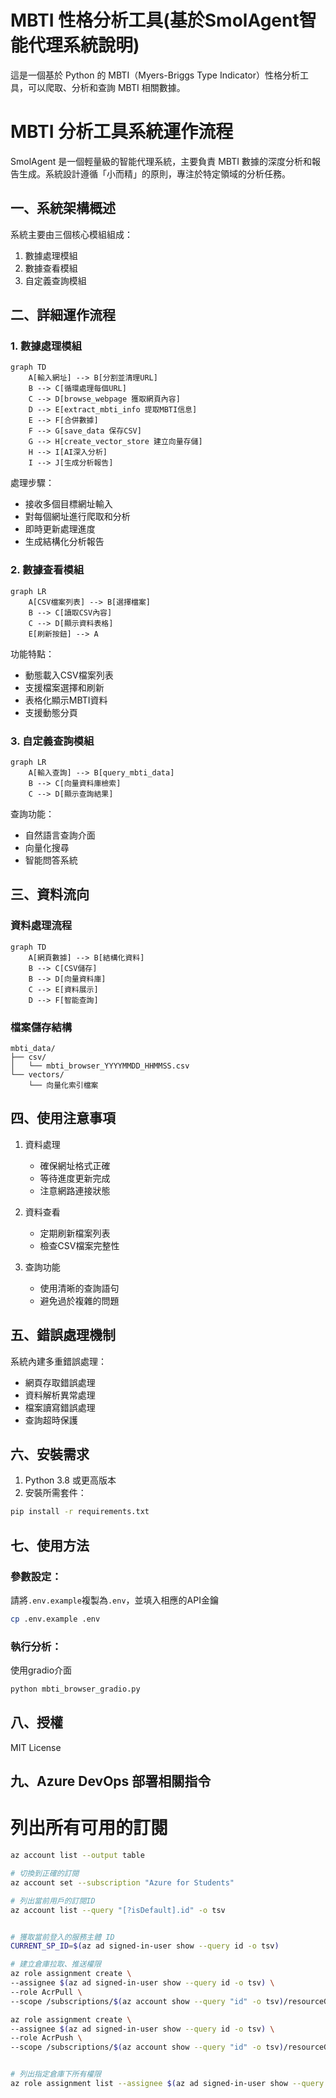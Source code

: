 # MBTI 性格分析工具(基於SmolAgent智能代理系統說明)

這是一個基於 Python 的 MBTI（Myers-Briggs Type Indicator）性格分析工具，可以爬取、分析和查詢 MBTI 相關數據。

# MBTI 分析工具系統運作流程

SmolAgent 是一個輕量級的智能代理系統，主要負責 MBTI 數據的深度分析和報告生成。系統設計遵循「小而精」的原則，專注於特定領域的分析任務。

## 一、系統架構概述

系統主要由三個核心模組組成：
1. 數據處理模組
2. 數據查看模組
3. 自定義查詢模組

## 二、詳細運作流程

### 1. 數據處理模組

```mermaid
graph TD
    A[輸入網址] --> B[分割並清理URL]
    B --> C[循環處理每個URL]
    C --> D[browse_webpage 獲取網頁內容]
    D --> E[extract_mbti_info 提取MBTI信息]
    E --> F[合併數據]
    F --> G[save_data 保存CSV]
    G --> H[create_vector_store 建立向量存儲]
    H --> I[AI深入分析]
    I --> J[生成分析報告]
```

處理步驟：
- 接收多個目標網址輸入
- 對每個網址進行爬取和分析
- 即時更新處理進度
- 生成結構化分析報告

### 2. 數據查看模組

```mermaid
graph LR
    A[CSV檔案列表] --> B[選擇檔案]
    B --> C[讀取CSV內容]
    C --> D[顯示資料表格]
    E[刷新按鈕] --> A
```

功能特點：
- 動態載入CSV檔案列表
- 支援檔案選擇和刷新
- 表格化顯示MBTI資料
- 支援動態分頁

### 3. 自定義查詢模組

```mermaid
graph LR
    A[輸入查詢] --> B[query_mbti_data]
    B --> C[向量資料庫檢索]
    C --> D[顯示查詢結果]
```

查詢功能：
- 自然語言查詢介面
- 向量化搜尋
- 智能問答系統

## 三、資料流向

### 資料處理流程
```mermaid
graph TD
    A[網頁數據] --> B[結構化資料]
    B --> C[CSV儲存]
    B --> D[向量資料庫]
    C --> E[資料展示]
    D --> F[智能查詢]
```

### 檔案儲存結構
```
mbti_data/
├── csv/
│   └── mbti_browser_YYYYMMDD_HHMMSS.csv
└── vectors/
    └── 向量化索引檔案
```

## 四、使用注意事項

1. 資料處理
   - 確保網址格式正確
   - 等待進度更新完成
   - 注意網路連接狀態

2. 資料查看
   - 定期刷新檔案列表
   - 檢查CSV檔案完整性

3. 查詢功能
   - 使用清晰的查詢語句
   - 避免過於複雜的問題

## 五、錯誤處理機制

系統內建多重錯誤處理：
- 網頁存取錯誤處理
- 資料解析異常處理
- 檔案讀寫錯誤處理
- 查詢超時保護

## 六、安裝需求

1. Python 3.8 或更高版本
2. 安裝所需套件：

```bash
pip install -r requirements.txt
```

## 七、使用方法

### 參數設定：

請將`.env.example`複製為`.env`，並填入相應的API金鑰
```bash
cp .env.example .env
```

### 執行分析：

使用gradio介面
```bash
python mbti_browser_gradio.py
```

## 八、授權
MIT License

## 九、Azure DevOps 部署相關指令

# 列出所有可用的訂閱
```bash
az account list --output table

# 切換到正確的訂閱
az account set --subscription "Azure for Students"

# 列出當前用戶的訂閱ID
az account list --query "[?isDefault].id" -o tsv


# 獲取當前登入的服務主體 ID
CURRENT_SP_ID=$(az ad signed-in-user show --query id -o tsv)

# 建立倉庫拉取、推送權限
az role assignment create \
--assignee $(az ad signed-in-user show --query id -o tsv) \
--role AcrPull \
--scope /subscriptions/$(az account show --query "id" -o tsv)/resourceGroups/AIChatBot/providers/Microsoft.ContainerRegistry/registries/acrmbtianlyzer

az role assignment create \
--assignee $(az ad signed-in-user show --query id -o tsv) \
--role AcrPush \
--scope /subscriptions/$(az account show --query "id" -o tsv)/resourceGroups/AIChatBot/providers/Microsoft.ContainerRegistry/registries/acrmbtianlyzer


# 列出指定倉庫下所有權限
az role assignment list --assignee $(az ad signed-in-user show --query id -o tsv) --scope /subscriptions/$(az account show --query "id" -o tsv)/resourceGroups/AIChatBot/providers/Microsoft.ContainerRegistry/registries/acrmbtianlyzer --query "[].roleDefinitionName" -o table
```
